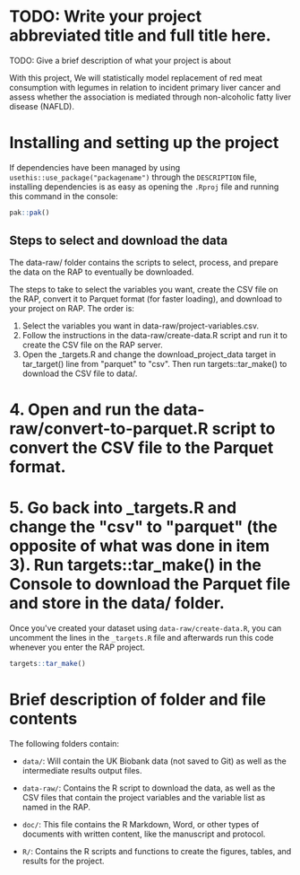 # TODO: Write your project abbreviated title and full title here.

TODO: Give a brief description of what your project is about

With this project, We will statistically model replacement of red meat consumption with legumes in relation to
incident primary liver cancer and assess whether the association is mediated through non-alcoholic fatty liver disease (NAFLD).

# Installing and setting up the project

If dependencies have been managed by using
`usethis::use_package("packagename")` through the `DESCRIPTION` file,
installing dependencies is as easy as opening the `.Rproj` file and
running this command in the console:

``` r
pak::pak()
```
## Steps to select and download the data

The data-raw/ folder contains the scripts to select, process, and prepare the data on the RAP to eventually be downloaded.

The steps to take to select the variables you want, create the CSV file on the RAP, convert it to Parquet format (for faster loading), and download to your project on RAP. The order is:

1. Select the variables you want in data-raw/project-variables.csv.
2. Follow the instructions in the data-raw/create-data.R script and run it to create the CSV file on the RAP server.
3. Open the _targets.R and change the download_project_data target in tar_target() line from "parquet" to "csv". Then run targets::tar_make() to download the CSV file to data/.
# 4. Open and run the data-raw/convert-to-parquet.R script to convert the CSV file to the Parquet format.
# 5. Go back into _targets.R and change the "csv" to "parquet" (the opposite of what was done in item 3). Run targets::tar_make() in the Console to download the Parquet file and store in the data/ folder.

Once you've created your dataset using `data-raw/create-data.R`, you can
uncomment the lines in the `_targets.R` file and afterwards run this
code whenever you enter the RAP project.

``` r
targets::tar_make()
```

# Brief description of folder and file contents

The following folders contain:

-   `data/`: Will contain the UK Biobank data (not saved to Git) as well
    as the intermediate results output files.

-   `data-raw/`: Contains the R script to download the data, as well as
    the CSV files that contain the project variables and the variable
    list as named in the RAP.

-   `doc/`: This file contains the R Markdown, Word, or other types of
    documents with written content, like the manuscript and protocol.

-   `R/`: Contains the R scripts and functions to create the figures,
    tables, and results for the project.
